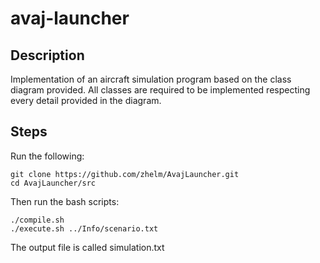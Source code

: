 # avaj-launcher

## Description

Implementation of an aircraft simulation program based on the class diagram provided. All classes are required to be implemented respecting every detail provided in the diagram.

## Steps
Run the following:
````
git clone https://github.com/zhelm/AvajLauncher.git
cd AvajLauncher/src
````
Then run the bash scripts:
````
./compile.sh
./execute.sh ../Info/scenario.txt
````

The output file is called simulation.txt